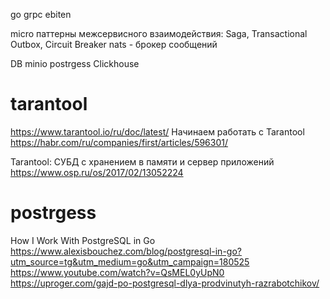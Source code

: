 go
grpc
ebiten

micro
паттерны межсервисного взаимодействия: Saga, Transactional Outbox, Circuit Breaker
nats - брокер сообщений

DB
minio
postrgess
Clickhouse

# tarantool
https://www.tarantool.io/ru/doc/latest/
Начинаем работать с Tarantool
https://habr.com/ru/companies/first/articles/596301/

Tarantool: СУБД с хранением в памяти и сервер приложений
https://www.osp.ru/os/2017/02/13052224

# postrgess
How I Work With PostgreSQL in Go
https://www.alexisbouchez.com/blog/postgresql-in-go?utm_source=tg&utm_medium=go&utm_campaign=180525
https://www.youtube.com/watch?v=QsMEL0yUpN0
https://uproger.com/gajd-po-postgresql-dlya-prodvinutyh-razrabotchikov/
